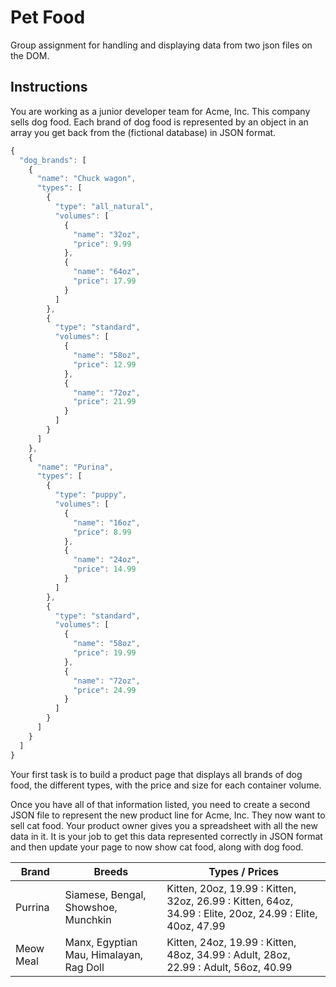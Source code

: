 # Pet Food

Group assignment for handling and displaying data from two json files on the DOM.

## Instructions

You are working as a junior developer team for Acme, Inc. This company sells dog food. Each brand of dog food is represented by an object in an array you get back from the (fictional database) in JSON format.

```js
{
  "dog_brands": [
    {
      "name": "Chuck wagon",
      "types": [
        {
          "type": "all_natural",
          "volumes": [
            {
              "name": "32oz",
              "price": 9.99
            },
            {
              "name": "64oz",
              "price": 17.99
            }
          ]
        },
        {
          "type": "standard",
          "volumes": [
            {
              "name": "58oz",
              "price": 12.99
            },
            {
              "name": "72oz",
              "price": 21.99
            }
          ]
        }
      ]
    },
    {
      "name": "Purina",
      "types": [
        {
          "type": "puppy",
          "volumes": [
            {
              "name": "16oz",
              "price": 8.99
            },
            {
              "name": "24oz",
              "price": 14.99
            }
          ]
        },
        {
          "type": "standard",
          "volumes": [
            {
              "name": "58oz",
              "price": 19.99
            },
            {
              "name": "72oz",
              "price": 24.99
            }
          ]
        }
      ]
    }
  ]
}
```

Your first task is to build a product page that displays all brands of dog food, the different types, with the price and size for each container volume.

Once you have all of that information listed, you need to create a second JSON file to represent the new product line for Acme, Inc. They now want to sell cat food. Your product owner gives you a spreadsheet with all the new data in it. It is your job to get this data represented correctly in JSON format and then update your page to now show cat food, along with dog food.

Brand         |   Breeds      |   Types / Prices
------------- | ------------- | ------------------- |
Purrina       | Siamese, Bengal, Showshoe, Munchkin | Kitten, 20oz, 19.99 : Kitten, 32oz, 26.99 : Kitten, 64oz, 34.99 : Elite, 20oz, 24.99 : Elite, 40oz, 47.99
Meow Meal     | Manx, Egyptian Mau, Himalayan, Rag Doll | Kitten, 24oz, 19.99 : Kitten, 48oz, 34.99 : Adult, 28oz, 22.99 : Adult, 56oz, 40.99
